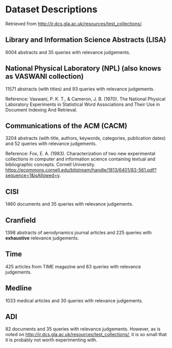 # Dataset Descriptions

Retrieved from <http://ir.dcs.gla.ac.uk/resources/test_collections/>.

## Library and Information Science Abstracts (LISA)

6004 abstracts and 35 queries with relevance judgements.

## National Physical Laboratory (NPL) (also knows as VASWANI collection)

11571 abstracts (with titles) and 93 queries with relevance judgements.

Reference:
Vaswani, P. K. T., & Cameron, J. B. (1970). The National Physical Laboratory Experiments in Statistical Word Associations and Their Use in Document Indexing And Retrieval.

## Communications of the ACM (CACM)

3204 abstracts (with title, authors, keywords, categories, publication dates) and 52 queries with relevance judgements.

Reference: Fox, E. A. (1983). Characterization of two new experimental collections in computer and information science containing textual and bibliographic concepts. Cornell University. <https://ecommons.cornell.edu/bitstream/handle/1813/6401/83-561.pdf?sequence=1&isAllowed=y>.

## CISI

1460 documents and 35 queries with relevance judgements.

## Cranfield

1398 abstracts of aerodynamics journal articles and 225 queries with **exhaustive** relevance judgements.

## Time

425 articles from TIME magazine and 83 queries with relevance judgements.

## Medline

1033 medical articles and 30 queries with relevance judgements.

## ADI

82 documents and 35 queries with relevance judgements. However, as is noted on <http://ir.dcs.gla.ac.uk/resources/test_collections/>, it is so small that it is probably not worth experimenting with.
